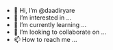 - 👋 Hi, I’m @daadiryare
- 👀 I’m interested in ...
- 🌱 I’m currently learning ...
- 💞️ I’m looking to collaborate on ...
- 📫 How to reach me ...

<!---
daadiryare/daadiryare is a ✨ special ✨ repository because its `README.md` (this file) appears on your GitHub profile.
You can click the Preview link to take a look at your changes.
--->
